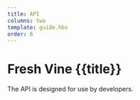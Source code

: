 ```yaml
---
title: API
columns: two
template: guide.hbs
order: 6
---
```


# Fresh Vine {{title}}

The API is designed for use by developers. 